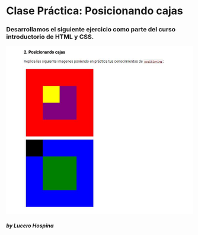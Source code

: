 # Clase Práctica: Posicionando cajas

### Desarrollamos el siguiente ejercicio como parte del curso introductorio de HTML y CSS.

![Sin titulo](assets/images/cajas.JPG)






#### _by *Lucero Hospina*_ 